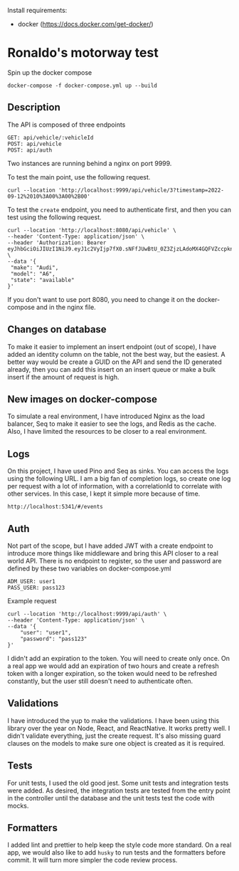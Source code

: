 Install requirements:
 - docker (https://docs.docker.com/get-docker/)

# Ronaldo's motorway test

Spin up the docker compose
```
docker-compose -f docker-compose.yml up --build
```

## Description
The API is composed of three endpoints
```
GET: api/vehicle/:vehicleId
POST: api/vehicle
POST: api/auth
```

Two instances are running behind a nginx on port 9999.

To test the main point, use the following request.
```
curl --location 'http://localhost:9999/api/vehicle/3?timestamp=2022-09-12%2010%3A00%3A00%2B00'
```

To test the `create` endpoint, you need to authenticate first, and then you can test using the following request.
```
curl --location 'http://localhost:8080/api/vehicle' \
--header 'Content-Type: application/json' \
--header 'Authorization: Bearer eyJhbGciOiJIUzI1NiJ9.eyJ1c2VyIjp7fX0.sNFfJUwBtU_0Z3ZjzLAdoMX4GQFVZccpkn5cHLAEYug' \
--data '{
 "make": "Audi",
 "model": "A6",
 "state": "available"
}'
```
If you don't want to use port 8080, you need to change it on the docker-compose and in the nginx file.

## Changes on database
To make it easier to implement an insert endpoint (out of scope), I have added an identity column on the table, not the best way, but the easiest. A better way would be create a GUID on the API and send the ID generated already, then you can add this insert on an insert queue or make a bulk insert if the amount of request is high.

## New images on docker-compose
To simulate a real environment, I have introduced Nginx as the load balancer, Seq to make it easier to see the logs, and Redis as the cache. Also, I have limited the resources to be closer to a real environment.

## Logs
On this project, I have used Pino and Seq as sinks. You can access the logs using the following URL. I am a big fan of completion logs, so create one log per request with a lot of information, with a correlationId to correlate with other services. In this case, I kept it simple more because of time.
```
http://localhost:5341/#/events
```

## Auth
Not part of the scope, but I have added JWT with a create endpoint to introduce more things like middleware and bring this API closer to a real world API. There is no endpoint to register, so the user and password are defined by these two variables on docker-compose.yml
```
ADM_USER: user1
PASS_USER: pass123
```
Example request
```
curl --location 'http://localhost:9999/api/auth' \
--header 'Content-Type: application/json' \
--data '{
    "user": "user1",
    "password": "pass123"
}'
```
I didn't add an expiration to the token. You will need to create only once. On a real app we would add an expiration of two hours and create a refresh token with a longer expiration, so the token would need to be refreshed constantly, but the user still doesn't need to authenticate often.

## Validations
I have introduced the yup to make the validations. I have been using this library over the year on Node, React, and ReactNative. It works pretty well. I didn't validate everything, just the create request. It's also missing guard clauses on the models to make sure one object is created as it is required.

## Tests
For unit tests, I used the old good jest. Some unit tests and integration tests were added. As desired, the integration tests are tested from the entry point in the controller until the database and the unit tests test the code with mocks. 

## Formatters
I added lint and prettier to help keep the style code more standard. On a real app, we would also like to add `husky` to run tests and the formatters before commit. It will turn more simpler the code review process.